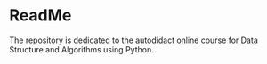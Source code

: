 # ReadMe
The repository is dedicated to the autodidact online course for Data Structure and Algorithms using Python.
